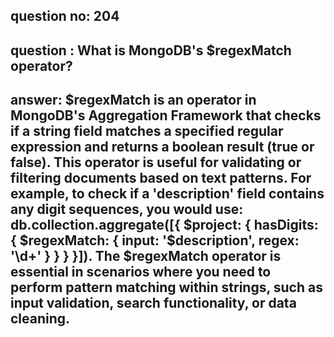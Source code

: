 
      
## question no: 204

## question : What is MongoDB's $regexMatch operator?

## answer: $regexMatch is an operator in MongoDB's Aggregation Framework that checks if a string field matches a specified regular expression and returns a boolean result (true or false). This operator is useful for validating or filtering documents based on text patterns. For example, to check if a 'description' field contains any digit sequences, you would use: db.collection.aggregate([{ $project: { hasDigits: { $regexMatch: { input: '$description', regex: '\d+' } } } }]). The $regexMatch operator is essential in scenarios where you need to perform pattern matching within strings, such as input validation, search functionality, or data cleaning.
      